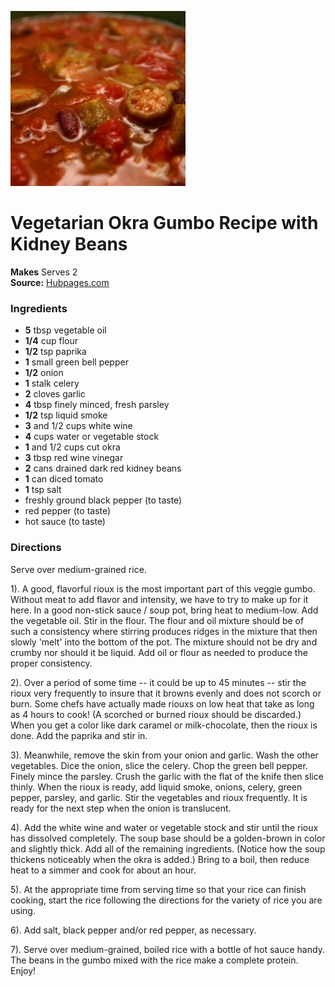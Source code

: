 [![](./images/00c20805-d03f-4ee3-bea2-46732ed228b8.jpg)](https://usercontent1.hubstatic.com/229262_f520.jpg)

#  Vegetarian Okra Gumbo Recipe with Kidney Beans


**Makes** Serves 2  
**Source:** [Hubpages.com](http://hubpages.com/food/Vegetarian-Okra-Gumbo-Recipe-Kidney-Beans)

###  Ingredients

  *   **5** tbsp vegetable oil
  *   **1/4** cup flour
  *   **1/2** tsp paprika
  *   **1** small green bell pepper
  *   **1/2** onion
  *   **1** stalk celery
  *   **2** cloves garlic
  *   **4** tbsp finely minced, fresh parsley
  *   **1/2** tsp liquid smoke
  *   **3** and 1/2 cups white wine
  *   **4** cups water or vegetable stock
  *   **1** and 1/2 cups cut okra
  *   **3** tbsp red wine vinegar
  *   **2** cans drained dark red kidney beans
  *   **1** can diced tomato
  *   **1** tsp salt
  * freshly ground black pepper (to taste)
  * red pepper (to taste)
  * hot sauce (to taste)

###  Directions

Serve over medium-grained rice.

1). A good, flavorful rioux is the most important part of this veggie gumbo.
Without meat to add flavor and intensity, we have to try to make up for it
here. In a good non-stick sauce / soup pot, bring heat to medium-low. Add the
vegetable oil. Stir in the flour. The flour and oil mixture should be of such
a consistency where stirring produces ridges in the mixture that then slowly
'melt' into the bottom of the pot. The mixture should not be dry and crumby
nor should it be liquid. Add oil or flour as needed to produce the proper
consistency.

2). Over a period of some time -- it could be up to 45 minutes -- stir the
rioux very frequently to insure that it browns evenly and does not scorch or
burn. Some chefs have actually made riouxs on low heat that take as long as 4
hours to cook! (A scorched or burned rioux should be discarded.) When you get
a color like dark caramel or milk-chocolate, then the rioux is done. Add the
paprika and stir in.

3). Meanwhile, remove the skin from your onion and garlic. Wash the other
vegetables. Dice the onion, slice the celery. Chop the green bell pepper.
Finely mince the parsley. Crush the garlic with the flat of the knife then
slice thinly. When the rioux is ready, add liquid smoke, onions, celery, green
pepper, parsley, and garlic. Stir the vegetables and rioux frequently. It is
ready for the next step when the onion is translucent.

4). Add the white wine and water or vegetable stock and stir until the rioux
has dissolved completely. The soup base should be a golden-brown in color and
slightly thick. Add all of the remaining ingredients. (Notice how the soup
thickens noticeably when the okra is added.) Bring to a boil, then reduce heat
to a simmer and cook for about an hour.

5). At the appropriate time from serving time so that your rice can finish
cooking, start the rice following the directions for the variety of rice you
are using.

6). Add salt, black pepper and/or red pepper, as necessary.

7). Serve over medium-grained, boiled rice with a bottle of hot sauce handy.
The beans in the gumbo mixed with the rice make a complete protein. Enjoy!

